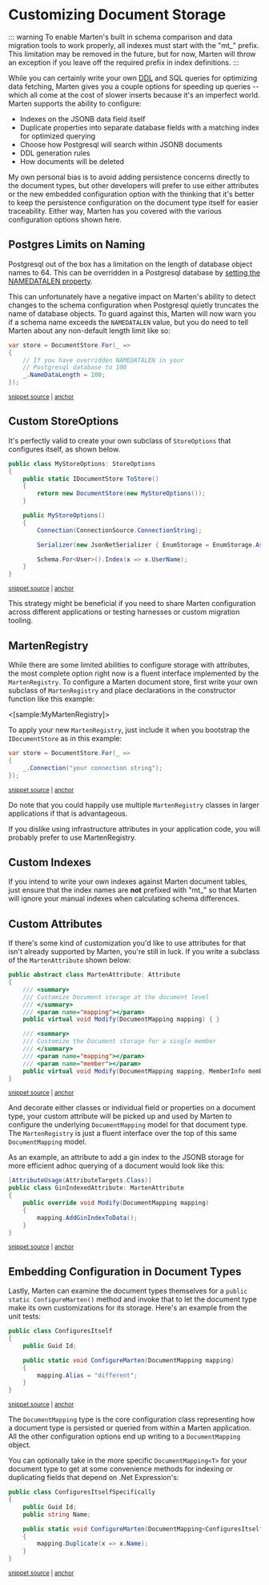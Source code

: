 # Customizing Document Storage

::: warning
To enable Marten's built in schema comparison and data migration tools to work properly, all indexes must
start with the "mt_" prefix. This limitation may be removed in the future, but for now, Marten will throw
an exception if you leave off the required prefix in index definitions.
:::

While you can certainly write your own [DDL](https://en.wikipedia.org/wiki/Data_definition_language)
and SQL queries for optimizing data fetching, Marten gives you a couple options for speeding up queries --
which all come at the cost of slower inserts because it's an imperfect world. Marten supports the ability to configure:

* Indexes on the JSONB data field itself
* Duplicate properties into separate database fields with a matching index for optimized querying
* Choose how Postgresql will search within JSONB documents
* DDL generation rules
* How documents will be deleted

My own personal bias is to avoid adding persistence concerns directly to the document types, but other developers
will prefer to use either attributes or the new embedded configuration option with the thinking that it's
better to keep the persistence configuration on the document type itself for easier traceability. Either way,
Marten has you covered with the various configuration options shown here.

## Postgres Limits on Naming

Postgresql out of the box has a limitation on the length of database object names to 64. This can be overridden in a
Postgresql database by [setting the NAMEDATALEN property](https://www.postgresql.org/docs/current/static/sql-syntax-lexical.html#SQL-SYNTAX-IDENTIFIERS).

This can unfortunately have a negative impact on Marten's ability to detect changes to the schema configuration when Postgresql quietly
truncates the name of database objects. To guard against this, Marten will now warn you if a schema name exceeds the `NAMEDATALEN` value,
but you do need to tell Marten about any non-default length limit like so:

<!-- snippet: sample_setting-name-data-length -->
<a id='snippet-sample_setting-name-data-length'></a>
```cs
var store = DocumentStore.For(_ =>
{
    // If you have overridden NAMEDATALEN in your
    // Postgresql database to 100
    _.NameDataLength = 100;
});
```
<sup><a href='https://github.com/JasperFx/marten/blob/master/src/Marten.Testing/CoreFunctionality/StoreOptionsTests.cs#L278-L287' title='Snippet source file'>snippet source</a> | <a href='#snippet-sample_setting-name-data-length' title='Start of snippet'>anchor</a></sup>
<!-- endSnippet -->

## Custom StoreOptions

It's perfectly valid to create your own subclass of `StoreOptions` that configures itself, as shown below.

<!-- snippet: sample_custom-store-options -->
<a id='snippet-sample_custom-store-options'></a>
```cs
public class MyStoreOptions: StoreOptions
{
    public static IDocumentStore ToStore()
    {
        return new DocumentStore(new MyStoreOptions());
    }

    public MyStoreOptions()
    {
        Connection(ConnectionSource.ConnectionString);

        Serializer(new JsonNetSerializer { EnumStorage = EnumStorage.AsString });

        Schema.For<User>().Index(x => x.UserName);
    }
}
```
<sup><a href='https://github.com/JasperFx/marten/blob/master/src/Marten.Testing/Examples/ConfiguringDocumentStore.cs#L209-L227' title='Snippet source file'>snippet source</a> | <a href='#snippet-sample_custom-store-options' title='Start of snippet'>anchor</a></sup>
<!-- endSnippet -->

This strategy might be beneficial if you need to share Marten configuration across different applications
or testing harnesses or custom migration tooling.

## MartenRegistry

While there are some limited abilities to configure storage with attributes, the most complete option right now
is a fluent interface implemented by the `MartenRegistry`. To configure a Marten document store, first write
your own subclass of `MartenRegistry` and place declarations in the constructor function like this example:

<[sample:MyMartenRegistry]>

To apply your new `MartenRegistry`, just include it when you bootstrap the `IDocumentStore` as in this example:

<!-- snippet: sample_using_marten_registry_to_bootstrap_document_store -->
<a id='snippet-sample_using_marten_registry_to_bootstrap_document_store'></a>
```cs
var store = DocumentStore.For(_ =>
{
    _.Connection("your connection string");
});
```
<sup><a href='https://github.com/JasperFx/marten/blob/master/src/Marten.Testing/Examples/MartenRegistryExamples.cs#L11-L16' title='Snippet source file'>snippet source</a> | <a href='#snippet-sample_using_marten_registry_to_bootstrap_document_store' title='Start of snippet'>anchor</a></sup>
<!-- endSnippet -->

Do note that you could happily use multiple `MartenRegistry` classes in larger applications if that is advantageous.

If you dislike using infrastructure attributes in your application code, you will probably prefer to use MartenRegistry.

## Custom Indexes

If you intend to write your own indexes against Marten document tables, just ensure that the index names are **not** prefixed with "mt_" so
that Marten will ignore your manual indexes when calculating schema differences.

## Custom Attributes

If there's some kind of customization you'd like to use attributes for that isn't already supported by Marten,
you're still in luck. If you write a subclass of the `MartenAttribute` shown below:

<!-- snippet: sample_MartenAttribute -->
<a id='snippet-sample_martenattribute'></a>
```cs
public abstract class MartenAttribute: Attribute
{
    /// <summary>
    /// Customize Document storage at the document level
    /// </summary>
    /// <param name="mapping"></param>
    public virtual void Modify(DocumentMapping mapping) { }

    /// <summary>
    /// Customize the Document storage for a single member
    /// </summary>
    /// <param name="mapping"></param>
    /// <param name="member"></param>
    public virtual void Modify(DocumentMapping mapping, MemberInfo member) { }
}
```
<sup><a href='https://github.com/JasperFx/marten/blob/master/src/Marten/Schema/MartenAttribute.cs#L10-L27' title='Snippet source file'>snippet source</a> | <a href='#snippet-sample_martenattribute' title='Start of snippet'>anchor</a></sup>
<!-- endSnippet -->

And decorate either classes or individual field or properties on a document type, your custom attribute will be
picked up and used by Marten to configure the underlying `DocumentMapping` model for that document type. The
`MartenRegistry` is just a fluent interface over the top of this same `DocumentMapping` model.

As an example, an attribute to add a gin index to the JSONB storage for more efficient adhoc querying of a document
would look like this:

<!-- snippet: sample_GinIndexedAttribute -->
<a id='snippet-sample_ginindexedattribute'></a>
```cs
[AttributeUsage(AttributeTargets.Class)]
public class GinIndexedAttribute: MartenAttribute
{
    public override void Modify(DocumentMapping mapping)
    {
        mapping.AddGinIndexToData();
    }
}
```
<sup><a href='https://github.com/JasperFx/marten/blob/master/src/Marten/Schema/GinIndexedAttribute.cs#L9-L19' title='Snippet source file'>snippet source</a> | <a href='#snippet-sample_ginindexedattribute' title='Start of snippet'>anchor</a></sup>
<!-- endSnippet -->

## Embedding Configuration in Document Types

Lastly, Marten can examine the document types themselves for a `public static ConfigureMarten()` method
and invoke that to let the document type make its own customizations for its storage. Here's an example from
the unit tests:

<!-- snippet: sample_ConfigureMarten-generic -->
<a id='snippet-sample_configuremarten-generic'></a>
```cs
public class ConfiguresItself
{
    public Guid Id;

    public static void ConfigureMarten(DocumentMapping mapping)
    {
        mapping.Alias = "different";
    }
}
```
<sup><a href='https://github.com/JasperFx/marten/blob/master/src/Marten.Schema.Testing/DocumentMappingTests.cs#L122-L133' title='Snippet source file'>snippet source</a> | <a href='#snippet-sample_configuremarten-generic' title='Start of snippet'>anchor</a></sup>
<!-- endSnippet -->

The `DocumentMapping` type is the core configuration class representing how a document type is persisted or
queried from within a Marten application. All the other configuration options end up writing to a
`DocumentMapping` object.

You can optionally take in the more specific `DocumentMapping<T>` for your document type to get at
some convenience methods for indexing or duplicating fields that depend on .Net Expression's:

<!-- snippet: sample_ConfigureMarten-specifically -->
<a id='snippet-sample_configuremarten-specifically'></a>
```cs
public class ConfiguresItselfSpecifically
{
    public Guid Id;
    public string Name;

    public static void ConfigureMarten(DocumentMapping<ConfiguresItselfSpecifically> mapping)
    {
        mapping.Duplicate(x => x.Name);
    }
}
```
<sup><a href='https://github.com/JasperFx/marten/blob/master/src/Marten.Schema.Testing/DocumentMappingTests.cs#L135-L147' title='Snippet source file'>snippet source</a> | <a href='#snippet-sample_configuremarten-specifically' title='Start of snippet'>anchor</a></sup>
<!-- endSnippet -->
